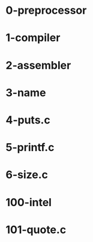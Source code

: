 # 0-preprocessor
# 1-compiler
# 2-assembler
# 3-name
# 4-puts.c
# 5-printf.c
# 6-size.c
# 100-intel
# 101-quote.c
